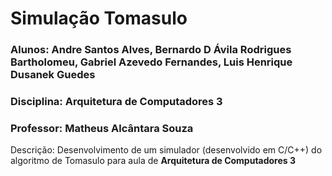 # Simulação Tomasulo  
### Alunos: Andre Santos Alves, Bernardo D Ávila Rodrigues Bartholomeu, Gabriel Azevedo Fernandes, Luis Henrique Dusanek Guedes
### Disciplina: Arquitetura de Computadores 3
### Professor: Matheus Alcântara Souza

Descrição: Desenvolvimento de um simulador (desenvolvido em C/C++) do algoritmo de Tomasulo para aula de **Arquitetura de Computadores 3**

